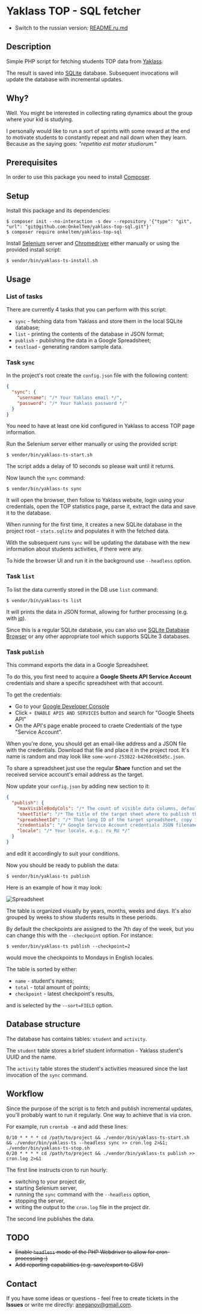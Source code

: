 # Yaklass TOP - SQL fetcher

* Switch to the russian version: [README.ru.md](README.ru.md)

## Description

Simple PHP script for fetching students TOP data from [Yaklass](https://yaklass.ru).

The result is saved into [SQLite](https://sqlite.org/index.html) database. 
Subsequent invocations will update the database with incremental updates.

## Why?

Well. You might be interested in collecting rating dynamics about 
the group where your kid is studying.

I personally would like to run a sort of sprints with some reward at the end 
to motivate students to constantly repeat and nail down when they learn. 
Because as the saying goes: *"repetitio est mater studiorum."*

## Prerequisites

In order to use this package you need to install [Composer](https://getcomposer.org/).

## Setup

Install this package and its dependencies:

```
$ composer init --no-interaction -s dev --repository '{"type": "git", "url": "git@github.com:OnkelTem/yaklass-top-sql.git"}'
$ composer require onkeltem/yaklass-top-sql
```

Install [Selenium](http://selenium-release.storage.googleapis.com/index.html) server 
and [Chromedriver](https://sites.google.com/a/chromium.org/chromedriver/downloads) either manually or using
the provided install script:

```
$ vendor/bin/yaklass-ts-install.sh
```

## Usage

### List of tasks

There are currently 4 tasks that you can perform with this script:

* `sync` - fetching data from Yaklass and store them in the local SQLite database;
* `list` - printing the contents of the database in JSON format;
* `publish` - publishing the data in a Google Spreadsheet;
* `testload` - generating random sample data.   

### Task `sync`

In the project's root create the `config.json` file with the following content:

```json
{
  "sync": {
    "username": "/* Your Yaklass email */",
    "password": "/* Your Yaklass password */"
  }
}
```

You need to have at least one kid configured in Yaklass to access TOP page information.

Run the Selenium server either manually or using the provided script:

```
$ vendor/bin/yaklass-ts-start.sh
```

The script adds a delay of 10 seconds so please wait until it returns.

Now launch the `sync` command:

```
$ vendor/bin/yaklass-ts sync
```

It will open the browser, then follow to Yaklass website, login using your 
credentials, open the TOP statistics page, parse it, extract the data
and save it to the database. 

When running for the first time, it creates a new SQLite database in the 
project root - `stats.sqlite` and populates it with the fetched data.

With the subsequent runs `sync` will be updating the database 
with the new information about students activities, if there were any.

To hide the browser UI and run it in the background use `--headless` option.

### Task `list`
 
To list the data currently stored in the DB use `list` command:

```
$ vendor/bin/yaklass-ts list
```

It will prints the data in JSON format, allowing for further processing (e.g. with 
[jq](https://stedolan.github.io/jq/)).

Since this is a regular SQLite database, you can also use 
[SQLite Database Browser](https://sqlitebrowser.org/) or any other appropriate tool
which supports SQLite 3 databases.

### Task `publish`

This command exports the data in a Google Spreadsheet. 

To do this, you first need to acquire a **Google Sheets API Service Account** credentials
and share a specific spreadsheet with that account.

To get the credentials:

* Go to your [Google Developer Console](https://console.developers.google.com/)
* Click `+ ENABLE APIS AND SERVICES` button and search for "Google Sheets API"
* On the API's page enable proceed to craete Credentials of the type "Service Account".

When you're done, you should get an email-like address and a JSON file with the credentials.
Download that file and place it in the project root. It's name is random and may look 
like `some-word-253822-b4260ce85d5c.json`.

To share a spreadsheet just use the regular **Share** function and set the received 
service account's email address as the target.

Now update your `config.json` by adding new section to it:

```json
{
  "publish": {
    "maxVisibleBodyCols": "/* The count of visible data columns, default: 50 */",
    "sheetTitle": "/* The title of the target sheet where to publish the data */",
    "spreadsheetId": "/* That long ID of the target spreadsheet, copy it from the address bar */",
    "credentials": "/* Google Service Account credentials JSON filename */",
    "locale": "/* Your locale, e.g.: ru_RU */"
  }
}
```

and edit it accordingly to suit your conditions.

Now you should be ready to publish the data:

```
$ vendor/bin/yaklass-ts publish
```

Here is an example of how it may look:

![Spreadsheet](https://i.gyazo.com/7981dc63897ed0a68291d315b5dd1f82.png)

The table is organized visually by years, months, weeks and days.
It's also grouped by weeks to show students results in these periods. 

By default the checkpoints are assigned to the 7th day of the week, but you can change this
with the `--checkpoint` option. For instance:

```
$ vendor/bin/yaklass-ts publish --checkpoint=2
```

would move the checkpoints to Mondays in English locales.

The table is sorted by either:

* `name` - student's names;
* `total` - total amount of points;
* `checkpoint` - latest checkpoint's results,

and is selected by the `--sort=FIELD` option.

## Database structure

The database has contains tables: `student` and `activity`.

The `student` table stores a brief student information - Yaklass student's UUID 
and the name.

The `activity` table stores the student's activities measured since 
the last invocation of the `sync` command.  

## Workflow

Since the purpose of the script is to fetch and publish incremental updates, you'll
probably want to run it regularly. One way to achieve that is via cron. 

For example, run `crontab -e` and add these lines:

```
0/10 * * * * cd /path/to/project && ./vendor/bin/yaklass-ts-start.sh && ./vendor/bin/yaklass-ts --headless sync >> cron.log 2>&1; ./vendor/bin/yaklass-ts-stop.sh
0/20 * * * * cd /path/to/project && ./vendor/bin/yaklass-ts publish >> cron.log 2>&1
```

The first line instructs cron to run hourly:
 
* switching to your project dir,
* starting Selenium server,
* running the `sync` command with the `--headless` option, 
* stopping the server,
* writing the output to the `cron.log` file in the project dir.

The second line publishes the data.

## TODO

* ~~Enable `headless` mode of the PHP Webdriver to allow for cron-processing :)~~
* ~~Add reporting capabilities (e.g. save/export to CSV)~~   

## Contact

If you have some ideas or questions - feel free to create tickets in the **Issues** 
or write me directly: aneganov@gmail.com.
